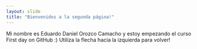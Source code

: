 ```yaml
---
layout: slide
title: "Bienvenidos a la segunda página!"
---
```

Mi nombre es Eduardo Daniel Orozco Camacho y estoy empezando el curso First day on GitHub :)
Utiliza la flecha hacia la izquierda para volver!
